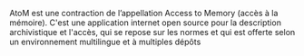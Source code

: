 AtoM est une contraction de l’appellation Access to Memory (accès à la mémoire). C'est une application internet open source pour la description archivistique et l'accès, qui se repose sur les normes et qui est offerte selon un environnement multilingue et à multiples dépôts